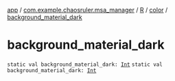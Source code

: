 [app](../../../index.md) / [com.example.chaosruler.msa_manager](../../index.md) / [R](../index.md) / [color](index.md) / [background_material_dark](.)

# background_material_dark

`static val background_material_dark: `[`Int`](https://kotlinlang.org/api/latest/jvm/stdlib/kotlin/-int/index.html)
`static val background_material_dark: `[`Int`](https://kotlinlang.org/api/latest/jvm/stdlib/kotlin/-int/index.html)